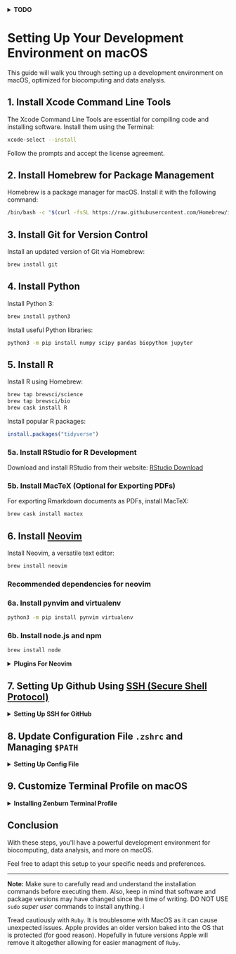 
<details>
  <summary><strong>TODO</strong></summary>

> Author: @Eldo  
>> Edited: @Eldo 8/25/23 
----
>#### Active Activity ####

- [ ] Make a install file to set up a new mac  

>#### Completed Activity ✓ ####

- [x] Update doc to reflect latest osx set up 
------
</details>


# Setting Up Your Development Environment on macOS

This guide will walk you through setting up a development environment on macOS, optimized for biocomputing and data analysis.

## 1. Install Xcode Command Line Tools

The Xcode Command Line Tools are essential for compiling code and installing software. Install them using the Terminal:

```bash
xcode-select --install
```

Follow the prompts and accept the license agreement.

## 2. Install Homebrew for Package Management

Homebrew is a package manager for macOS. Install it with the following command:

```bash
/bin/bash -c "$(curl -fsSL https://raw.githubusercontent.com/Homebrew/install/master/install.sh)"
```

## 3. Install Git for Version Control

Install an updated version of Git via Homebrew:

```bash
brew install git
```

## 4. Install Python

Install Python 3:

```bash
brew install python3
```

Install useful Python libraries:

```bash
python3 -m pip install numpy scipy pandas biopython jupyter
```

## 5. Install R

Install R using Homebrew:

```bash
brew tap brewsci/science
brew tap brewsci/bio
brew cask install R
```

Install popular R packages:

```R
install.packages("tidyverse")
```

### 5a. Install RStudio for R Development

Download and install RStudio from their website: [RStudio Download](https://www.rstudio.com/products/rstudio/download/)

### 5b. Install MacTeX (Optional for Exporting PDFs)

For exporting Rmarkdown documents as PDFs, install MacTeX:

```bash
brew cask install mactex
```

## 6. Install [Neovim](https://neovim.io)  

Install Neovim, a versatile text editor:

```bash
brew install neovim 
```
### Recommended dependencies for neovim

### 6a. Install pynvim and virtualenv 

```bash
python3 -m pip install pynvim virtualenv
```

### 6b. Install node.js and npm  

```bash
brew install node 
```

<details>
  <summary><strong>Plugins For Neovim</strong></summary>

### Installing [Plugins](https://dotfyle.com/neovim/plugins/trending) for neovim 

To enhance your Neovim experience, you can install plugins using a plugin manager. One of the most popular and user-friendly plugin managers is **vim-plug**. Here's how to set it up:

1. **Install [vim-plug](https://github.com/junegunn/vim-plug):**

   Open your terminal and run the following command to download vim-plug:

   ```bash
   curl -fLo ~/.config/nvim/autoload/plug.vim --create-dirs \
       https://raw.githubusercontent.com/junegunn/vim-plug/master/plug.vim
   ```

   This command installs the `plug.vim` script in the appropriate directory.

2. **Configure Plugins:**

   In your Neovim configuration file (`~/.config/nvim/init.vim` for Vimscript or `~/.config/nvim/init.lua` for Lua), add the following lines to define the plugins you want to install:

   ```vim
   " ~/.config/nvim/init.vim (Vimscript)
   " or
   " ~/.config/nvim/init.lua (Lua)

   call plug#begin('~/.config/nvim/plugged')

   " Example plugin installation
   Plug 'vim-airline/vim-airline'

   " Add more plugins here

   call plug#end()
   ```

   Replace `'vim-airline/vim-airline'` with the GitHub repository URLs of the plugins you want to install.

3. **Install Plugins:**

   Open Neovim and run the following command within the editor:

   ```vim
   :PlugInstall
   ```

   This will download and install the plugins specified in your configuration.

4. **Update and Manage Plugins:**

   To update your installed plugins, use the following command in Neovim:

   ```vim
   :PlugUpdate
   ```

   To remove a plugin, delete or comment out the corresponding `Plug` line in your configuration and run `:PlugClean` to remove the unused plugin files.

5. **Reopen Neovim:**

   After installing or updating plugins, restart Neovim for the changes to take effect.

That's it! You've set up vim-plug and installed plugins to enhance your Neovim environment. You can find various plugins on GitHub that cater to your specific development needs.

### Here is a vanilla version to get you started. Copy the below to your `~/.config/nvim/init.vim`: 

```vim
" Specify path to Python 3 interpretor
let g:python3_host_prog = '/usr/local/bin/python3'

" Diable provider and warnings for ruby 
let g:loaded_ruby_provider = 0

" Diable provider and warnings for pearl (cpan) 
let g:loaded_pearl_provider = 0

" VimPlugin manager https://github.com/junegunn/vim-plug

call plug#begin()
" The default plugin directory will be as follows:
"   - Vim (Linux/macOS): '~/.vim/plugged'
"   - Vim (Windows): '~/vimfiles/plugged'
"   - Neovim (Linux/macOS/Windows): stdpath('data') . '/plugged'
" You can specify a custom plugin directory by passing it as the argument
"   - e.g. `call plug#begin('~/.vim/plugged')`
"   - Avoid using standard Vim directory names like 'plugin'

" Make sure you use single quotes

" markdown preview https://dotfyle.com/plugins/iamcco/markdown-preview.nvim
Plug 'iamcco/markdown-preview.nvim', { 'do': 'cd app && yarn install' }

" Shorthand notation; fetches https://github.com/junegunn/vim-easy-align
Plug 'junegunn/vim-easy-align'

" Any valid git URL is allowed
Plug 'https://github.com/junegunn/vim-github-dashboard.git'

" Multiple Plug commands can be written in a single line using | separators
Plug 'SirVer/ultisnips' | Plug 'honza/vim-snippets'

" On-demand loading
Plug 'preservim/nerdtree', { 'on': 'NERDTreeToggle' }
Plug 'tpope/vim-fireplace', { 'for': 'clojure' }

" Using a non-default branch
Plug 'rdnetto/YCM-Generator', { 'branch': 'stable' }

" Using a tagged release; wildcard allowed (requires git 1.9.2 or above)
Plug 'fatih/vim-go', { 'tag': '*' }

" Plugin options
Plug 'nsf/gocode', { 'tag': 'v.20150303', 'rtp': 'vim' }

" Plugin outside ~/.vim/plugged with post-update hook
Plug 'junegunn/fzf', { 'dir': '~/.fzf', 'do': './install --all' }

" Unmanaged plugin (manually installed and updated)
Plug '~/my-prototype-plugin'

" Initialize plugin system
" - Automatically executes `filetype plugin indent on` and `syntax enable`.
call plug#end()
" You can revert the settings after the call like so:
"   filetype indent off   " Disable file-type-specific indentation
"   syntax off            " Disable syntax highlighting:

```
------
</details>


## 7. Setting Up Github Using [SSH (Secure Shell Protocol)](https://docs.github.com/en/authentication/connecting-to-github-with-ssh/generating-a-new-ssh-key-and-adding-it-to-the-ssh-agent) 


<details>
  <summary><strong>Setting Up SSH for GitHub</strong></summary>

Using SSH keys for GitHub allows you to securely authenticate and communicate with your GitHub repositories without needing to enter your username and password each time. Here's how to set it up:

1. **Check for Existing SSH Key:**

   First, check if you already have an SSH key pair. Open your terminal and run:

   ```bash
   ls -al ~/.ssh
   ```

   Look for files named `id_rsa` and `id_rsa.pub`. If you have them, you already have an SSH key pair and can skip to step 4. If not, proceed to the next step.

2. **Generate a New SSH Key:**

   To generate a new SSH key, run the following command:

   ```bash
   ssh-keygen -t rsa -b 4096 -C "your_email@example.com"
   ```

   Replace `"your_email@example.com"` with your GitHub-associated email address. You can press Enter to accept the default file location (`~/.ssh/id_rsa`) and passphrase (or set a passphrase if you prefer added security).

3. **Add Your SSH Key to the ssh-agent:**

   Start the ssh-agent in the background:

   ```bash
   eval "$(ssh-agent -s)"
   ```

   Add your private key to the ssh-agent:

   ```bash
   ssh-add ~/.ssh/id_rsa
   ```

4. **Add SSH Key to Your GitHub Account:**

   Copy your public SSH key to your clipboard:

   ```bash
   pbcopy < ~/.ssh/id_rsa.pub
   ```

   - Visit GitHub and log in to your account.
   - Go to your profile settings.
   - Click "SSH and GPG keys" in the left sidebar.
   - Click "New SSH key" or "Add SSH key."
   - Give your key a meaningful title, like "MacBook SSH Key."
   - Paste the key into the "Key" field.

5. **Test the Connection:**

   To test that everything is set up correctly, run:

   ```bash
   ssh -T git@github.com
   ```

   You might see a message like `Hi username! You've successfully authenticated...`, which means your SSH key is properly configured.

6. **Configure Git to Use SSH:**

   Now, configure Git to use SSH URLs for your repositories. In your terminal, run:

   ```bash
   git config --global url."git@github.com:".insteadOf "https://github.com/"
   ```

   This ensures that when you clone or work with repositories, Git uses the SSH protocol.

That's it! You've successfully set up SSH for GitHub. From now on, you can use Git and interact with your GitHub repositories without needing to enter your username and password each time.

------
</details>


## 8. Update Configuration File `.zshrc` and Managing `$PATH` 

<details>
  <summary><strong>Setting Up Config File</strong></summary>

Here's a step-by-step guide on how to create a `.zshrc` file and ensure that correct paths are included in your `$PATH` to ensure that dependencies can be called:

### Creating `.zshrc` and Managing `$PATH`

Your `.zshrc` file is a configuration file for the Zsh shell. It allows you to customize your shell environment, including setting up paths for executable files (like binaries and scripts) to ensure your dependencies can be called. Here's how to create and manage it:

1. **Check if `.zshrc` Exists:**

   First, check if you already have a `.zshrc` file in your home directory. Open your terminal and run:

   ```bash
   ls -al ~/.zshrc
   ```

   If you see the file listed, you already have one and can proceed to step 4. If not, continue to the next step.

2. **Create `.zshrc` File:**

   To create a new `.zshrc` file, run:

   ```bash
   touch ~/.zshrc
   ```

   This command creates an empty `.zshrc` file in your home directory.

3. **Edit `.zshrc` File:**

   Open the `.zshrc` file using a text editor of your choice. You can use the `nvim` editor in your terminal:

   ```bash
   nvim ~/.zshrc
   ```
4. **Add Paths to `$PATH`:**

   Inside the `.zshrc` file, you'll set up your `$PATH` variable to include the correct paths for your installed software and dependencies. For example, if you installed Python, Node.js, and other tools, you'll need to include their executable paths.

   Here's an example of how you might update your `$PATH`:

   ```bash
   export PATH="/usr/local/bin:/usr/local/sbin:$PATH"
   ```

   You should include paths where your dependencies' executables are located. Separate paths with colons (`:`).

5. **Save and Apply Changes:**

   After editing the `.zshrc` file, save your changes and close the text editor.

   In your terminal, apply the changes by running:

   ```bash
   source ~/.zshrc
   ```

   This command reloads the configuration, making the updated `$PATH` immediately effective.

6. **Test Your Changes:**

   To verify that your `$PATH` is correctly configured, you can run commands for the installed software. For instance, you should be able to run `python3`, `node`, and other commands without specifying their full paths.

That's it! You've created and configured your `.zshrc` file to ensure that the correct paths are included in your `$PATH`, allowing you to call dependencies without issues. Remember to adapt the paths in the example to match your actual installed software locations.

### Below is an Example Config File

```bash
### Example Config File 
# System Paths
# Set system paths including brew dependencies, system bins, and more
export PATH="/usr/local/bin:/usr/bin:/bin:/usr/sbin:/sbin:$PATH"

# Custom Prompt
# Configure a custom terminal prompt
export PS1="peace:"

# Java Configuration
# Set JAVA_HOME and add Java's bin directory to the PATH
export JAVA_HOME="/Library/Java/JavaVirtualMachines/jdk1.8.0_161.jdk/Contents/Home"
export PATH="$JAVA_HOME/bin:$PATH"

# Color Configuration
# Configure color output and color scheme
export CLICOLOR=1
export LSCOLORS=ExFxCxDxBxegedabagacad

# Colorized ls Aliases
# Add aliases for colorized listing
alias ls='ls -G'
alias ll='ls -lG'

```

------
</details>

## 9. Customize Terminal Profile on macOS 


<details>
  <summary><strong>Installing Zenburn Terminal Profile</strong></summary>

The Zenburn color scheme provides a soothing and eye-friendly color palette for your terminal. To use the Zenburn color scheme in your macOS terminal, follow these steps:

**Note:** Before proceeding, make sure you have a terminal application that supports importing and using color profiles. The following steps are based on the default Terminal app in macOS.

1. **Download the Zenburn Color Profile:**
   - Visit the Zenburn color profile [repository](https://github.com/bdesham/zenburn-terminal) or download from my [Zenburn](https://github.com/eldin-talundzic/myosx_setup/tree/main/Zenburn) directory. 
   - Download the `Zenburn.terminal` file to your computer. Make sure you know the location where the file is saved.

2. **Open Terminal Preferences:**
   - Launch the Terminal app on your macOS system.
   - In the menu bar, click on "Terminal" and select "Preferences."

3. **Access the Profiles Tab:**
   - In the Preferences window, navigate to the "Profiles" tab.

4. **Import the Zenburn Profile:**
   - At the bottom-left corner of the "Profiles" tab, you'll find a small '+' (plus) button. Click on it.

5. **Select Zenburn Profile:**
   - A file dialog will open. Browse to the location where you saved the `Zenburn.terminal` file, select it, and click the "Open" button.

6. **Apply Zenburn Profile:**
   - You should now see "Zenburn" listed among your terminal profiles on the left-hand side.
   - Select the "Zenburn" profile to highlight it.

7. **Set as Default (Optional):**
   - If you want the Zenburn profile to be the default for new terminal windows, click on the "Default" button at the bottom of the profiles list.

8. **Close Preferences:**
   - Once you've imported the Zenburn profile and made any desired changes, you can close the Preferences window.

9. **Restart Terminal:**
   - Close any open terminal windows and then reopen Terminal to apply the Zenburn color scheme.

Your terminal windows should now feature the Zenburn color scheme, providing a more soothing and comfortable environment for your command-line activities.

------
</details>


## Conclusion

With these steps, you'll have a powerful development environment for biocomputing, data analysis, and more on macOS.

Feel free to adapt this setup to your specific needs and preferences.

---

**Note:** Make sure to carefully read and understand the installation commands before executing them. Also, keep in mind that software and package versions may have changed since the time of writing. DO NOT USE `sudo` _super user_ commands to install anything. i

Tread cautiously with `Ruby`. It is troublesome with MacOS as it can cause unexpected issues. Apple provides an older version baked into the OS that is protected (for good reason). Hopefully in future versions Apple will remove it altogether allowing for easier managment of `Ruby`. 




